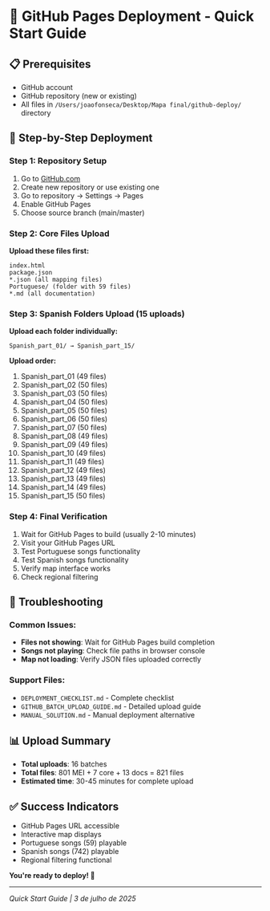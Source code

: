 # 🚀 GitHub Pages Deployment - Quick Start Guide

## 📋 Prerequisites
- GitHub account
- GitHub repository (new or existing)
- All files in `/Users/joaofonseca/Desktop/Mapa final/github-deploy/` directory

## 🎯 Step-by-Step Deployment

### Step 1: Repository Setup
1. Go to [GitHub.com](https://github.com)
2. Create new repository or use existing one
3. Go to repository → Settings → Pages
4. Enable GitHub Pages
5. Choose source branch (main/master)

### Step 2: Core Files Upload
**Upload these files first:**
```
index.html
package.json
*.json (all mapping files)
Portuguese/ (folder with 59 files)
*.md (all documentation)
```

### Step 3: Spanish Folders Upload (15 uploads)
**Upload each folder individually:**
```
Spanish_part_01/ → Spanish_part_15/
```

**Upload order:**
1. Spanish_part_01 (49 files)
2. Spanish_part_02 (50 files)
3. Spanish_part_03 (50 files)
4. Spanish_part_04 (50 files)
5. Spanish_part_05 (50 files)
6. Spanish_part_06 (50 files)
7. Spanish_part_07 (50 files)
8. Spanish_part_08 (49 files)
9. Spanish_part_09 (49 files)
10. Spanish_part_10 (49 files)
11. Spanish_part_11 (49 files)
12. Spanish_part_12 (49 files)
13. Spanish_part_13 (49 files)
14. Spanish_part_14 (49 files)
15. Spanish_part_15 (50 files)

### Step 4: Final Verification
1. Wait for GitHub Pages to build (usually 2-10 minutes)
2. Visit your GitHub Pages URL
3. Test Portuguese songs functionality
4. Test Spanish songs functionality
5. Verify map interface works
6. Check regional filtering

## 🔧 Troubleshooting

### Common Issues:
- **Files not showing**: Wait for GitHub Pages build completion
- **Songs not playing**: Check file paths in browser console
- **Map not loading**: Verify JSON files uploaded correctly

### Support Files:
- `DEPLOYMENT_CHECKLIST.md` - Complete checklist
- `GITHUB_BATCH_UPLOAD_GUIDE.md` - Detailed upload guide
- `MANUAL_SOLUTION.md` - Manual deployment alternative

## 📊 Upload Summary
- **Total uploads**: 16 batches
- **Total files**: 801 MEI + 7 core + 13 docs = 821 files
- **Estimated time**: 30-45 minutes for complete upload

## ✅ Success Indicators
- GitHub Pages URL accessible
- Interactive map displays
- Portuguese songs (59) playable
- Spanish songs (742) playable
- Regional filtering functional

**You're ready to deploy! 🎵**

---
*Quick Start Guide | 3 de julho de 2025*
